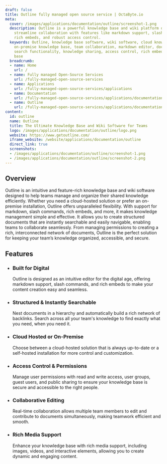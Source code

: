 ```yaml
---
draft: false
title: Outline fully managed open source service | OctaByte.io
meta:
  cover: /images/applications/documentation/outline/screenshot-1.png
  description: Outline is a powerful knowledge base and wiki platform designed to
    streamline collaboration with features like markdown support, slash commands,
    rich embeds, and robust access control.
  keywords: Outline, knowledge base software, wiki software, cloud knowledge base,
    on-premise knowledge base, team collaboration, markdown editor, document management,
    search functionality, knowledge sharing, access control, rich embeds, team knowledge
    base
  breadcrumb:
  - name: Home
    url: /
  - name: Fully managed Open-Source Services
    url: /fully-managed-open-source-services
  - name: Applications
    url: /fully-managed-open-source-services/applications
  - name: Documentation
    url: /fully-managed-open-source-services/applications/documentation
  - name: Outline
    url: /fully-managed-open-source-services/applications/documentation/outline
content:
  id: outline
  name: Outline
  title: The Ultimate Knowledge Base and Wiki Software for Teams
  logo: /images/applications/documentation/outline/logo.png
  website: https://www.getoutline.com/
  iframe_website: /website/applications/documentation/outline
  direct_link: true
  screenshots:
  - /images/applications/documentation/outline/screenshot-1.png
  - /images/applications/documentation/outline/screenshot-2.png
---
```


## Overview

Outline is an intuitive and feature-rich knowledge base and wiki software designed to help teams manage and organize their shared knowledge efficiently. Whether you need a cloud-hosted solution or prefer an on-premise installation, Outline offers unparalleled flexibility. With support for markdown, slash commands, rich embeds, and more, it makes knowledge management simple and effective. It allows you to create structured documents that are instantly searchable and easily navigable, enabling teams to collaborate seamlessly. From managing permissions to creating a rich, interconnected network of documents, Outline is the perfect solution for keeping your team’s knowledge organized, accessible, and secure.

## Features

- ### Built for Digital

  Outline is designed as an intuitive editor for the digital age, offering markdown support, slash commands, and rich embeds to make your content creation easy and seamless.

- ### Structured & Instantly Searchable

  Nest documents in a hierarchy and automatically build a rich network of backlinks. Search across all your team's knowledge to find exactly what you need, when you need it.

- ### Cloud Hosted or On-Premise

  Choose between a cloud-hosted solution that is always up-to-date or a self-hosted installation for more control and customization.

- ### Access Control & Permissions

  Manage user permissions with read and write access, user groups, guest users, and public sharing to ensure your knowledge base is secure and accessible to the right people.

- ### Collaborative Editing

  Real-time collaboration allows multiple team members to edit and contribute to documents simultaneously, making teamwork efficient and smooth.

- ### Rich Media Support

  Enhance your knowledge base with rich media support, including images, videos, and interactive elements, allowing you to create dynamic and engaging content.